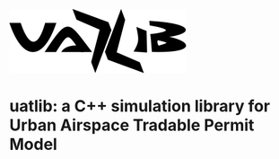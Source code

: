 <img src="assets/logo.png"></img>

# uatlib: a C++ simulation library for Urban Airspace Tradable Permit Model

